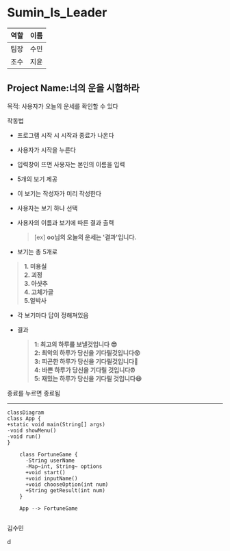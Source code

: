 # Sumin_Is_Leader


|역할|이름|
|--|--|
|팀장|수민|
|조수|지윤|

## Project Name:너의 운을 시험하라

목적: 사용자가 오늘의 운세를 확인할 수 있다


작동법
- 프로그램 시작 시 시작과 종료가 나온다
- 사용자가 시작을 누른다
- 입력창이 뜨면 사용자는 본인의 이름을 입력
- 5개의 보기 제공
- 이 보기는 작성자가 미리 작성한다
- 사용자는 보기 하나 선택
- 사용자의 이름과 보기에 따른 결과 출력 
  >[ex] **oo님의 오늘의 운세는 '결과'입니다.**
  
  
- 보기는 총 5개로 
> **1. 미용실**   
> **2. 괴정**   
> **3. 아샷추**  
> **4. 고체가글**  
  **5.얼박사**  





- 각 보기마다 답이 정해져있음
-  결과

    > **1: 최고의 하루를 보낼것입니다 😎**   
      **2: 최악의 하루가 당신을 기다릴것입니다😵**   
      **3: 피곤한 하루가 당신을 기다릴것입니다🥱**  
      **4: 바쁜 하루가 당신을 기다릴 것입니다⏰**     
      **5: 재밌는 하루가 당신을 기다릴 것입니다😆**   


종료를 누르면 종료됨

---
```mermaid
classDiagram
class App {
+static void main(String[] args)
-void showMenu()
-void run()
}

    class FortuneGame {
      -String userName
      -Map~int, String~ options
      +void start()
      +void inputName()
      +void chooseOption(int num)
      +String getResult(int num)
    }

    App --> FortuneGame


```

김수민











d
